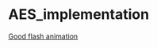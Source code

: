 # AES_implementation

[Good flash animation](http://www.formaestudio.com/rijndaelinspector/archivos/Rijndael_Animation_v4_eng.swf)
